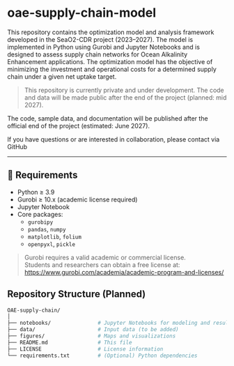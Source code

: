 # oae-supply-chain-model

This repository contains the optimization model and analysis framework developed in the SeaO2-CDR project (2023–2027). The model is implemented in Python using Gurobi and Jupyter Notebooks and is designed to assess supply chain networks for Ocean Alkalinity Enhancement applications. The optimization model has the objective of minimizing the investment and operational costs for a determined supply chain under a given net uptake target. 

> This repository is currently private and under development. The code and data will be made public after the end of the project (planned: mid 2027).

The code, sample data, and documentation will be published after the official end of the project (estimated: June 2027).

If you have questions or are interested in collaboration, please contact via GitHub

---

## 🔧 Requirements

- Python ≥ 3.9
- Gurobi ≥ 10.x (academic license required)
- Jupyter Notebook
- Core packages:
  - `gurobipy`
  - `pandas`, `numpy`
  - `matplotlib`, `folium`
  - `openpyxl`, `pickle`

> Gurobi requires a valid academic or commercial license.  
> Students and researchers can obtain a free license at: https://www.gurobi.com/academia/academic-program-and-licenses/


## Repository Structure (Planned)

```bash
OAE-supply-chain/
│
├── notebooks/               # Jupyter Notebooks for modeling and results
├── data/                    # Input data (to be added)
├── figures/                 # Maps and visualizations
├── README.md                # This file
├── LICENSE                  # License information
└── requirements.txt         # (Optional) Python dependencies
